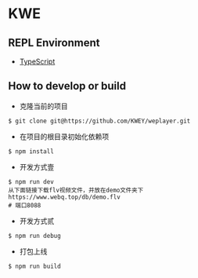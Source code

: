 # KWE

## REPL Environment

-   [TypeScript](https://www.typescriptlang.org/play/)

## How to develop or build

-   克隆当前的项目

```
$ git clone git@https://github.com/KWEY/weplayer.git
```

-   在项目的根目录初始化依赖项

```
$ npm install
```

-   开发方式壹

```
$ npm run dev
从下面链接下载flv视频文件，并放在demo文件夹下
https://www.webq.top/db/demo.flv
# 端口8088
```

-   开发方式贰

```
$ npm run debug
```

-   打包上线

```
$ npm run build
```

